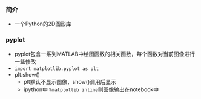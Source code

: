 ### 简介
- 一个Python的2D图形库

### pyplot
- pyplot包含一系列MATLAB中绘图函数的相关函数，每个函数对当前图像进行一些修改
- `import matplotlib.pyplot as plt`
- plt.show()
  - plt默认不显示图像，show()调用后显示
  - ipython中 `%matplotlib inline`则图像输出在notebook中
